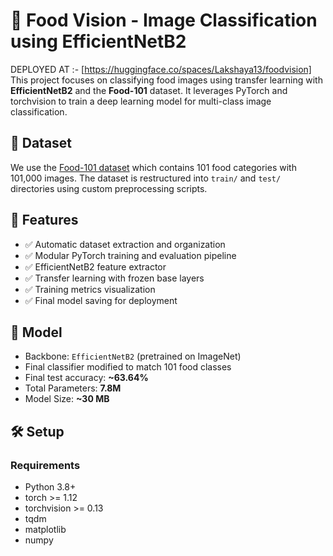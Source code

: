 
# 🍕 Food Vision - Image Classification using EfficientNetB2
DEPLOYED AT :- [https://huggingface.co/spaces/Lakshaya13/foodvision]
This project focuses on classifying food images using transfer learning with **EfficientNetB2** and the **Food-101** dataset. It leverages PyTorch and torchvision to train a deep learning model for multi-class image classification.

## 📁 Dataset

We use the [Food-101 dataset](https://data.vision.ee.ethz.ch/cvl/datasets_extra/food-101/) which contains 101 food categories with 101,000 images. The dataset is restructured into `train/` and `test/` directories using custom preprocessing scripts.


## 🚀 Features

- ✅ Automatic dataset extraction and organization
- ✅ Modular PyTorch training and evaluation pipeline
- ✅ EfficientNetB2 feature extractor
- ✅ Transfer learning with frozen base layers
- ✅ Training metrics visualization
- ✅ Final model saving for deployment

## 🧠 Model

- Backbone: `EfficientNetB2` (pretrained on ImageNet)
- Final classifier modified to match 101 food classes
- Final test accuracy: **~63.64%**
- Total Parameters: **7.8M**
- Model Size: **~30 MB**

## 🛠️ Setup

### Requirements

- Python 3.8+
- torch >= 1.12
- torchvision >= 0.13
- tqdm
- matplotlib
- numpy


